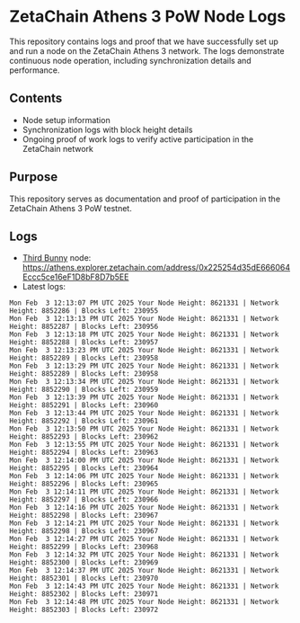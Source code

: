 # ZetaChain Athens 3 PoW Node Logs
This repository contains logs and proof that we have successfully set up and run a node on the ZetaChain Athens 3 network. The logs demonstrate continuous node operation, including synchronization details and performance.

## Contents
- Node setup information
- Synchronization logs with block height details
- Ongoing proof of work logs to verify active participation in the ZetaChain network

## Purpose
This repository serves as documentation and proof of participation in the ZetaChain Athens 3 PoW testnet.

## Logs

- [Third Bunny](https://thirdbunny.xyz/) node: https://athens.explorer.zetachain.com/address/0x225254d35dE666064Eccc5ce16eF1D8bF8D7b5EE
- Latest logs:
```
Mon Feb  3 12:13:07 PM UTC 2025 Your Node Height: 8621331 | Network Height: 8852286 | Blocks Left: 230955
Mon Feb  3 12:13:13 PM UTC 2025 Your Node Height: 8621331 | Network Height: 8852287 | Blocks Left: 230956
Mon Feb  3 12:13:18 PM UTC 2025 Your Node Height: 8621331 | Network Height: 8852288 | Blocks Left: 230957
Mon Feb  3 12:13:23 PM UTC 2025 Your Node Height: 8621331 | Network Height: 8852289 | Blocks Left: 230958
Mon Feb  3 12:13:29 PM UTC 2025 Your Node Height: 8621331 | Network Height: 8852289 | Blocks Left: 230958
Mon Feb  3 12:13:34 PM UTC 2025 Your Node Height: 8621331 | Network Height: 8852290 | Blocks Left: 230959
Mon Feb  3 12:13:39 PM UTC 2025 Your Node Height: 8621331 | Network Height: 8852291 | Blocks Left: 230960
Mon Feb  3 12:13:44 PM UTC 2025 Your Node Height: 8621331 | Network Height: 8852292 | Blocks Left: 230961
Mon Feb  3 12:13:50 PM UTC 2025 Your Node Height: 8621331 | Network Height: 8852293 | Blocks Left: 230962
Mon Feb  3 12:13:55 PM UTC 2025 Your Node Height: 8621331 | Network Height: 8852294 | Blocks Left: 230963
Mon Feb  3 12:14:00 PM UTC 2025 Your Node Height: 8621331 | Network Height: 8852295 | Blocks Left: 230964
Mon Feb  3 12:14:06 PM UTC 2025 Your Node Height: 8621331 | Network Height: 8852296 | Blocks Left: 230965
Mon Feb  3 12:14:11 PM UTC 2025 Your Node Height: 8621331 | Network Height: 8852297 | Blocks Left: 230966
Mon Feb  3 12:14:16 PM UTC 2025 Your Node Height: 8621331 | Network Height: 8852298 | Blocks Left: 230967
Mon Feb  3 12:14:21 PM UTC 2025 Your Node Height: 8621331 | Network Height: 8852298 | Blocks Left: 230967
Mon Feb  3 12:14:27 PM UTC 2025 Your Node Height: 8621331 | Network Height: 8852299 | Blocks Left: 230968
Mon Feb  3 12:14:32 PM UTC 2025 Your Node Height: 8621331 | Network Height: 8852300 | Blocks Left: 230969
Mon Feb  3 12:14:37 PM UTC 2025 Your Node Height: 8621331 | Network Height: 8852301 | Blocks Left: 230970
Mon Feb  3 12:14:43 PM UTC 2025 Your Node Height: 8621331 | Network Height: 8852302 | Blocks Left: 230971
Mon Feb  3 12:14:48 PM UTC 2025 Your Node Height: 8621331 | Network Height: 8852303 | Blocks Left: 230972
```
